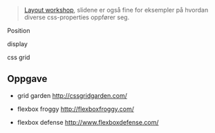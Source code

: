 
> [Layout workshop](https://github.com/kentandersen/layout-workshop), slidene er også fine for eksempler på hvordan diverse css-properties oppfører seg.

Position

display

css grid

## Oppgave
* grid garden http://cssgridgarden.com/

* flexbox froggy http://flexboxfroggy.com/

* flexbox defense http://www.flexboxdefense.com/
